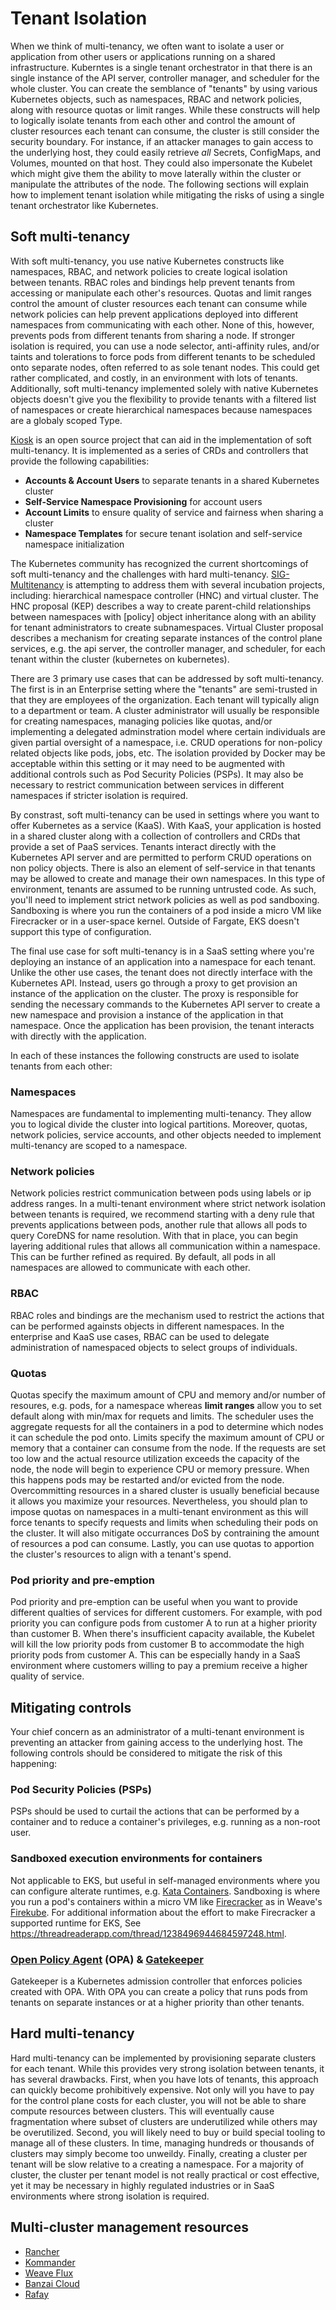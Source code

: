 # Tenant Isolation
When we think of multi-tenancy, we often want to isolate a user or application from other users or applications running on a shared infrastructure. Kuberntes is a single tenant orchestrator in that there is an single instance of the API server, controller manager, and scheduler for the whole cluster. You can create the semblance of "tenants" by using various Kubernetes objects, such as namespaces, RBAC and network policies, along with resource quotas or limit ranges.  While these constructs will help to logically isolate tenants from each other and control the amount of cluster resources each tenant can consume, the cluster is still consider the security boundary.  For instance, if an attacker manages to gain access to the underlying host, they could easily retrieve _all_ Secrets, ConfigMaps, and Volumes, mounted on that host.  They could also impersonate the Kubelet which might give them the ability to move laterally within the cluster or manipulate the attributes of the node.  The following sections will explain how to implement tenant isolation while mitigating the risks of using a single tenant orchestrator like Kubernetes.

## Soft multi-tenancy
With soft multi-tenancy, you use native Kubernetes constructs like namespaces, RBAC, and network policies to create logical isolation between tenants.  RBAC roles and bindings help prevent tenants from accessing or manipulate each other's resources.  Quotas and limit ranges control the amount of cluster resources each tenant can consume while network policies can help prevent applications deployed into different namespaces from communicating with each other.  None of this, however, prevents pods from different tenants from sharing a node.  If stronger isolation is required, you can use a node selector, anti-affinity rules, and/or taints and tolerations to force pods from different tenants to be scheduled onto separate nodes, often referred to as sole tenant nodes. This could get rather complicated, and costly, in an environment with lots of tenants.  Additionally, soft multi-tenancy implemented solely with native Kubernetes objects doesn't give you the flexibility to provide tenants with a filtered list of namespaces or create hierarchical namespaces because namespaces are a globaly scoped Type.

[Kiosk](https://github.com/kiosk-sh/kiosk) is an open source project that can aid in the implementation of soft multi-tenancy.  It is implemented as a series of CRDs and controllers that provide the following capabilities: 

  + **Accounts & Account Users** to separate tenants in a shared Kubernetes cluster
  + **Self-Service Namespace Provisioning** for account users
  + **Account Limits** to ensure quality of service and fairness when sharing a cluster
  + **Namespace Templates** for secure tenant isolation and self-service namespace initialization

The Kubernetes community has recognized the current shortcomings of soft multi-tenancy and the challenges with hard multi-tenancy. [SIG-Multitenancy](https://github.com/kubernetes-sigs/multi-tenancy) is attempting to address them with several incubation projects, including: hierarchical namespace controller (HNC) and virtual cluster. The HNC proposal (KEP) describes a way to create parent-child relationships between namespaces with \[policy\] object inheritance along with an ability for tenant administrators to create subnamespaces. Virtual Cluster proposal describes a mechanism for creating separate instances of the control plane services, e.g. the api server, the controller manager, and scheduler, for each tenant within the cluster (kubernetes on kubernetes).

There are 3 primary use cases that can be addressed by soft multi-tenancy.  The first is in an Enterprise setting where the "tenants" are semi-trusted in that they are employees of the organization.  Each tenant will typically align to a department or team. A cluster administrator will usually be responsible for creating namespaces, managing policies like quotas, and/or implementing a delegated adminstration model where certain individuals are given partial oversight of a namespace, i.e. CRUD operations for non-policy related objects like pods, jobs, etc. The isolation provided by Docker may be acceptable within this setting or it may need to be augmented with additional controls such as Pod Security Policies (PSPs). It may also be necessary to restrict communication between services in different namespaces if stricter isolation is required.

By constrast, soft multi-tenancy can be used in settings where you want to offer Kubernetes as a service (KaaS).  With KaaS, your application is hosted in a shared cluster along with a collection of controllers and CRDs that provide a set of PaaS services.  Tenants interact directly with the Kubernetes API server and are permitted to perform CRUD operations on non policy objects.  There is also an element of self-service in that tenants may be allowed to create and manage their own namespaces.  In this type of environment, tenants are assumed to be running untrusted code.  As such, you'll need to implement strict network policies as well as pod sandboxing.  Sandboxing is where you run the containers of a pod inside a micro VM like Firecracker or in a user-space kernel.  Outside of Fargate, EKS doesn't support this type of configuration.

The final use case for soft multi-tenancy is in a SaaS setting where you're deploying an instance of an application into a namespace for each tenant.  Unlike the other use cases, the tenant does not directly interface with the Kubernetes API.  Instead, users go through a proxy to get provision an instance of the application on the cluster.  The proxy is responsible for sending the necessary commands to the  Kubernetes API server to create a new namespace and provision a instance of the application in that namespace.  Once the application has been provision, the tenant interacts with directly with the application.

In each of these instances the following constructs are used to isolate tenants from each other: 

### Namespaces
Namespaces are fundamental to implementing multi-tenancy.  They allow you to logical divide the cluster into logical partitions.  Moreover, quotas, network policies, service accounts, and other objects needed to implement multi-tenancy are scoped to a namespace.
### Network policies
Network policies restrict communication between pods using labels or ip address ranges.  In a multi-tenant environment where strict network isolation between tenants is required, we recommend starting with a deny rule that prevents applications between pods, another rule that allows all pods to query CoreDNS for name resolution.  With that in place, you can begin layering additional rules that allows all communication within a namespace.  This can be further refined as required.  By default, all pods in all namespaces are allowed to communicate with each other. 
### RBAC
RBAC roles and bindings are the mechanism used to restrict the actions that can be performed againsts objects in different namespaces.  In the enterprise and KaaS use cases, RBAC can be used to delegate administration of namespaced objects to select groups of individuals.
### Quotas
Quotas specify the maximum amount of CPU and memory and/or number of resoures, e.g. pods, for a namespace whereas **limit ranges** allow you to set default along with min/max for requets and limits.  The scheduler uses the aggregate requests for all the containers in a pod to determine which nodes it can schedule the pod onto.  Limits specify the maximum amount of CPU or memory that a container can consume from the node.  If the requests are set too low and the actual resource utilization exceeds the capacity of the node, the node will begin to experience CPU or memory pressure.  When this happens pods may be restarted and/or evicted from the node.  Overcommitting resources in a shared cluster is usually beneficial because it allows you maximize your resources.  Nevertheless, you should plan to impose quotas on namespaces in a multi-tenant environment as this will force tenants to specify requests and limits when scheduling their pods on the cluster.  It will also mitigate occurrances DoS by contraining the amount of resources a pod can consume.  Lastly, you can use quotas to apportion the cluster's resources to align with a tenant's spend.
### Pod priority and pre-emption
Pod priority and pre-emption can be useful when you want to provide different qualties of services for different customers.  For example, with pod priority you can configure pods from customer A to run at a higher priority than customer B. When there's insufficient capacity available, the Kubelet will kill the low priority pods from customer B to accommodate the high priority pods from customer A.  This can be especially handy in a SaaS environment where customers willing to pay a premium receive a higher quality of service.

## Mitigating controls
Your chief concern as an administrator of a multi-tenant environment is preventing an attacker from gaining access to the underlying host. The following controls should be considered to mitigate the risk of this happening: 
### Pod Security Policies (PSPs)
PSPs should be used to curtail the actions that can be performed by a container and to reduce a container's privileges, e.g. running as a non-root user.
### Sandboxed execution environments for containers
Not applicable to EKS, but useful in self-managed environments where you can configure alterate runtimes, e.g. [Kata Containers](https://github.com/kata-containers/documentation/wiki/Initial-release-of-Kata-Containers-with-Firecracker-support). Sandboxing is where you run a pod's containers within a micro VM like [Firecracker](https://firecracker-microvm.github.io/) as in Weave's [Firekube](https://www.weave.works/blog/firekube-fast-and-secure-kubernetes-clusters-using-weave-ignite). For additional information about the effort to make Firecracker a supported runtime for EKS, See https://threadreaderapp.com/thread/1238496944684597248.html. 
### [Open Policy Agent](https://www.openpolicyagent.org/) (OPA) & [Gatekeeper](https://github.com/open-policy-agent/gatekeeper)
Gatekeeper is a Kubernetes admission controller that enforces policies created with OPA. With OPA you can create a policy that runs pods from tenants on separate instances or at a higher priority than other tenants. 

## Hard multi-tenancy
Hard multi-tenancy can be implemented by provisioning separate clusters for each tenant.  While this provides very strong isolation between tenants, it has several drawbacks.  First, when you have lots of tenants, this approach can quickly become prohibitively expensive. Not only will you have to pay for the control plane costs for each cluster, you will not be able to share compute resources between clusters.  This will eventually cause fragmentation where subset of clusters are underutilized while others may be overutilized. Second, you will likely need to buy or build special tooling to manage all of these clusters.  In time, managing hundreds or thousands of clusters may simply become too unweildy.  Finally, creating a cluster per tenant will be slow relative to a creating a namespace. For a majority of cluster, the cluster per tenant model is not really practical or cost effective, yet it may be necessary in highly regulated industries or in SaaS environments where strong isolation is required. 

## Multi-cluster management resources
+ [Rancher](https://rancher.com/products/rancher/)
+ [Kommander](https://d2iq.com/solutions/ksphere/kommander)
+ [Weave Flux](https://www.weave.works/oss/flux/)
+ [Banzai Cloud](https://banzaicloud.com/)
+ [Rafay](https://rafay.co/)